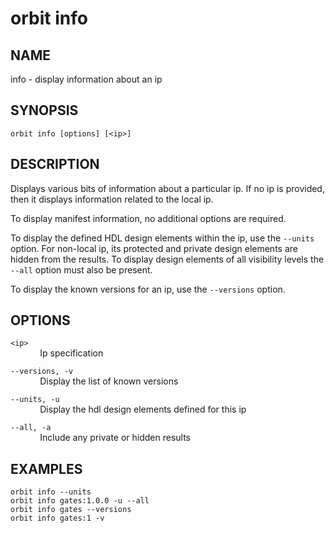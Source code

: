 # __orbit info__

## __NAME__

info - display information about an ip

## __SYNOPSIS__

```
orbit info [options] [<ip>]
```

## __DESCRIPTION__

Displays various bits of information about a particular ip. If no ip is
provided, then it displays information related to the local ip.

To display manifest information, no additional options are required.

To display the defined HDL design elements within the ip, use the `--units`
option. For non-local ip, its protected and private design elements are hidden
from the results. To display design elements of all visibility levels the
`--all` option must also be present.

To display the known versions for an ip, use the `--versions` option.

## __OPTIONS__

`<ip>`  
&nbsp; &nbsp; &nbsp; &nbsp; &nbsp; &nbsp; Ip specification

`--versions, -v`  
&nbsp; &nbsp; &nbsp; &nbsp; &nbsp; &nbsp; Display the list of known versions

`--units, -u`  
&nbsp; &nbsp; &nbsp; &nbsp; &nbsp; &nbsp; Display the hdl design elements defined for this ip

`--all, -a`  
&nbsp; &nbsp; &nbsp; &nbsp; &nbsp; &nbsp; Include any private or hidden results

## __EXAMPLES__

```
orbit info --units
orbit info gates:1.0.0 -u --all
orbit info gates --versions
orbit info gates:1 -v
```

